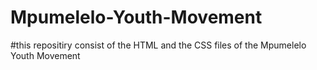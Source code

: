 # Mpumelelo-Youth-Movement
#this repositiry consist of the HTML and the CSS files of the Mpumelelo Youth Movement
